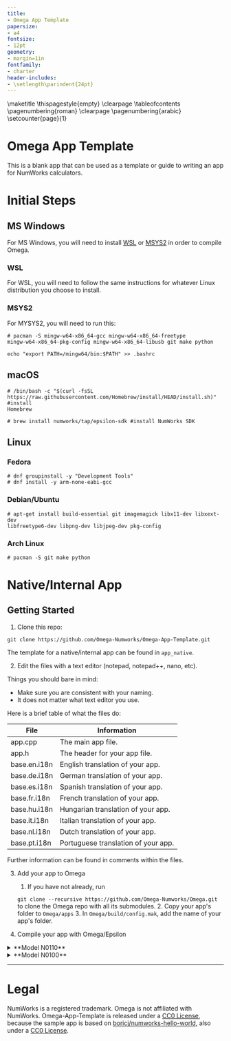 ```yaml
---
title:
- Omega App Template
papersize:
- a4
fontsize:
- 12pt
geometry:
- margin=1in
fontfamily:
- charter
header-includes:
- \setlength\parindent{24pt}
---
```



\maketitle
\thispagestyle{empty}
\clearpage
\tableofcontents
\pagenumbering{roman}
\clearpage
\pagenumbering{arabic}
\setcounter{page}{1}

# Omega App Template
This is a blank app that can be used as a template or guide to writing an app for NumWorks calculators.

# Initial Steps
## MS Windows
For MS Windows, you will need to install [WSL](https://docs.microsoft.com/en-us/windows/wsl/install-win10) or [MSYS2](https://www.msys2.org/#installation) in order to compile Omega.

### WSL
For WSL, you will need to follow the same instructions for whatever Linux distribution you choose to install.

### MSYS2
For MYSYS2, you will need to run this:
```
# pacman -S mingw-w64-x86_64-gcc mingw-w64-x86_64-freetype
mingw-w64-x86_64-pkg-config mingw-w64-x86_64-libusb git make python

echo "export PATH=/mingw64/bin:$PATH" >> .bashrc
```

## macOS
```
# /bin/bash -c "$(curl -fsSL
https://raw.githubusercontent.com/Homebrew/install/HEAD/install.sh)" #install
Homebrew

# brew install numworks/tap/epsilon-sdk #install NumWorks SDK
```

## Linux

### Fedora
```
# dnf groupinstall -y "Development Tools"
# dnf install -y arm-none-eabi-gcc
```

### Debian/Ubuntu
```
# apt-get install build-essential git imagemagick libx11-dev libxext-dev
libfreetype6-dev libpng-dev libjpeg-dev pkg-config
```

### Arch Linux
```
# pacman -S git make python
```

# Native/Internal App
## Getting Started
1. Clone this repo:
```
git clone https://github.com/Omega-Numworks/Omega-App-Template.git
```
The template for a native/internal app can be found in `app_native`.

2. Edit the files with a text editor (notepad, notepad++, nano, etc).

Things you should bare in mind:

- Make sure you are consistent with your naming.
- It does not matter what text editor you use.

Here is a brief table of what the files do:

| File         | Information                         |
|--------------|-------------------------------------|
| app.cpp      | The main app file.                  |
| app.h        | The header for your app file.       |
| base.en.i18n | English translation of your app.    |
| base.de.i18n | German translation of your app.     |
| base.es.i18n | Spanish translation of your app.    |
| base.fr.i18n | French translation of your app.     |
| base.hu.i18n | Hungarian translation of your app.  |
| base.it.i18n | Italian translation of your app.    |
| base.nl.i18n | Dutch translation of your app.      |
| base.pt.i18n | Portuguese translation of your app. |

Further information can be found in comments within the files.

3. Add your app to Omega
	1. If you have not already, run
	
	`git clone --recursive https://github.com/Omega-Numworks/Omega.git` to clone the Omega repo with all its submodules.
	2. Copy your app's folder to `Omega/apps`
	3. In `Omega/build/config.mak`, add the name of your app's folder.

4. Compile your app with Omega/Epsilon

<details>
<summary>**Model N0110**</summary>

```sh
make clean
make OMEGA_USERNAME="{Your, max 15 characters}" -j4
make epsilon_flash
```

You can change the number of processes that run in parallel during the build by changing the value of the `-j` flag.
</details>

<details>
<summary>**Model N0100**</summary>

```sh
make MODEL=n0100 clean
make MODEL=n0100 OMEGA_USERNAME="{Your, max 15 characters}" -j4
make MODEL=n0100 epsilon_flash
```

You can change the number of processes that run in parallel during the build by changing the value of the `-j` flag.

</details>

---
# Legal
NumWorks is a registered trademark. Omega is not affiliated with NumWorks. Omega-App-Template is released under a [CC0 License](https://creativecommons.org/publicdomain/zero/1.0/), because the sample app is based on [boricj/numworks-hello-world](https://github.com/boricj/numworks-hello-world), also under a [CC0 License](https://creativecommons.org/publicdomain/zero/1.0/).
